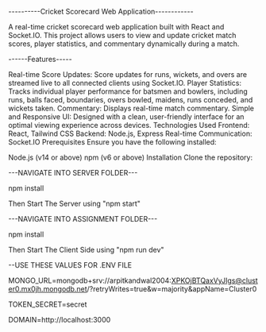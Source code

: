----------Cricket Scorecard Web Application------------


A real-time cricket scorecard web application built with React and Socket.IO. This project allows users to view and update cricket match scores, player statistics, and commentary dynamically during a match.

------Features-----


Real-time Score Updates: Score updates for runs, wickets, and overs are streamed live to all connected clients using Socket.IO.
Player Statistics: Tracks individual player performance for batsmen and bowlers, including runs, balls faced, boundaries, overs bowled, maidens, runs conceded, and wickets taken.
Commentary: Displays real-time match commentary.
Simple and Responsive UI: Designed with a clean, user-friendly interface for an optimal viewing experience across devices.
Technologies Used
Frontend: React, Tailwind CSS
Backend: Node.js, Express
Real-time Communication: Socket.IO
Prerequisites
Ensure you have the following installed:

Node.js (v14 or above)
npm (v6 or above)
Installation
Clone the repository:

---NAVIGATE INTO SERVER FOLDER---


npm install


Then Start The Server using "npm start"



---NAVIGATE INTO ASSIGNMENT FOLDER---


npm install


Then Start The Client Side using "npm run dev"


--USE THESE VALUES FOR .ENV FILE


MONGO_URL=mongodb+srv://arpitkandwal2004:XPKOjBTQaxVyJIgs@cluster0.mx0jh.mongodb.net/?retryWrites=true&w=majority&appName=Cluster0


TOKEN_SECRET=secret


DOMAIN=http://localhost:3000

